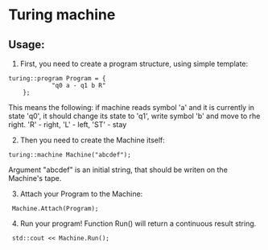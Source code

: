 # Turing machine

## Usage:
1) First, you need to create a program structure, using simple template:
```
turing::program Program = {
            "q0 a - q1 b R"
    };
```
This means the following: if machine reads symbol 'a' and it is currently in state 'q0', it should change its state to 'q1', write symbol 'b' and move to rhe right.
'R' - right, 'L' - left, 'ST' - stay

2) Then you need to create the Machine itself:
```
turing::machine Machine("abcdef");
```
Argument "abcdef" is an initial string, that should be writen on the Machine's tape.

3) Attach your Program to the Machine:
```
 Machine.Attach(Program);
```

4) Run your program! Function Run() will return a continuous result string.
```
 std::cout << Machine.Run();
```
